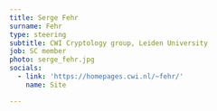 ```yaml
---
title: Serge Fehr
surname: Fehr
type: steering
subtitle: CWI Cryptology group, Leiden University
job: SC member
photo: serge_fehr.jpg
socials:
  - link: 'https://homepages.cwi.nl/~fehr/'
    name: Site

---
```


